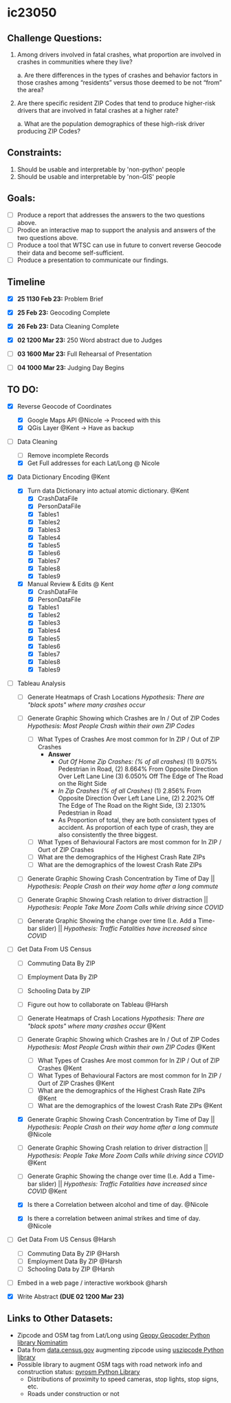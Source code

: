 # ic23050


## Challenge Questions:

1.	Among drivers involved in fatal crashes, what proportion are involved in crashes in communities where they live?

	a. Are there differences in the types of crashes and behavior factors in those crashes among “residents” versus those deemed to be not “from” the area?

2.	Are there specific resident ZIP Codes that tend to produce higher-risk drivers that are involved in fatal crashes at a higher rate? 

	a. What are the population demographics of these high-risk driver producing ZIP Codes?


## Constraints:

1. Should be usable and interpretable by 'non-python' people
2. Should be usable and interpretable by 'non-GIS' people


## Goals:

- [ ] Produce a report that addresses the answers to the two questions above. 
- [ ] Prodice an interactive map to support the analysis and answers of the two questions above. 
- [ ] Produce a tool that WTSC can use in future to convert reverse Geocode their data and become self-sufficient. 
- [ ] Produce a presentation to communicate our findings. 

## Timeline

- [X] **25 1130 Feb 23:** Problem Brief
- [X] **25 Feb 23:** Geocoding Complete
- [X] **26 Feb 23:** Data Cleaning Complete

- [X] **02 1200 Mar 23:** 250 Word abstract due to Judges
- [ ] **03 1600 Mar 23:** Full Rehearsal of Presentation 
- [ ] **04 1000 Mar 23:** Judging Day Begins
 
## TO DO: 

- [X] Reverse Geocode of Coordinates
	- [X] Google Maps API @Nicole -> Proceed with this
	- [X] QGis Layer @Kent -> Have as backup

- [ ] Data Cleaning
	- [ ] Remove incomplete Records 
	- [X] Get Full addresses for each Lat/Long @ Nicole

- [X] Data Dictionary Encoding @Kent
	- [X] Turn data Dictionary into actual atomic dictionary. @Kent 
		- [X] CrashDataFile
		- [X] PersonDataFile
		- [X] Tables1
		- [X] Tables2
		- [X] Tables3
		- [X] Tables4
		- [X] Tables5
		- [X] Tables6
		- [X] Tables7
		- [X] Tables8
		- [X] Tables9
	- [X] Manual Review & Edits @ Kent 
		- [X] CrashDataFile
		- [X] PersonDataFile
		- [X] Tables1
		- [X] Tables2
		- [X] Tables3
		- [X] Tables4
		- [X] Tables5
		- [X] Tables6
		- [X] Tables7
		- [X] Tables8
		- [X] Tables9

- [ ] Tableau Analysis
	- [ ] Generate Heatmaps of Crash Locations *Hypothesis: There are "black spots" where many crashes occur* 
	- [ ] Generate Graphic Showing which Crashes are In / Out of ZIP Codes *Hypothesis: Most People Crash within their own ZIP Codes*
		- [ ] What Types of Crashes Are most common for In ZIP / Out of ZIP Crashes
			- **Answer**
				- *Out Of Home Zip Crashes: (% of all crashes)* (1) 9.075% Pedestrian in Road, (2) 8.664% From Opposite Direction Over Left Lane Line (3) 6.050% Off The Edge of The Road on the Right Side
				- *In Zip Crashes (% of all Crashes)* (1) 2.856% From Opposite Direction Over Left Lane Line, (2) 2.202% Off The Edge of The Road on the Right Side, (3) 2.130% Pedestrian in Road
				- As Proportion of total, they are both consistent types of accident. As proportion of each type of crash, they are also consistently the three biggest. 
		- [ ] What Types of Behavioural Factors are most common for In ZIP / Ourt of ZIP Crashes
		- [ ] What are the demographics of the Highest Crash Rate ZIPs
		- [ ] What are the demographics of the lowest Crash Rate ZIPs
	- [ ] Generate Graphic Showing Crash Concentration by Time of Day || *Hypothesis: People Crash on their way home after a long commute*
	- [ ] Generate Graphic Showing Crash relation to driver distraction || *Hypothesis: People Take More Zoom Calls while driving since COVID*
	- [ ] Generate Graphic Showing the change over time (I.e. Add a Time-bar slider) || *Hypothesis: Traffic Fatalities have increased since COVID*


- [ ] Get Data From US Census
	- [ ] Commuting Data By ZIP
	- [ ] Employment Data By ZIP
	- [ ] Schooling Data by ZIP
	- [ ] Figure out how to collaborate on Tableau @Harsh
	- [ ] Generate Heatmaps of Crash Locations *Hypothesis: There are "black spots" where many crashes occur* @Kent
	- [ ] Generate Graphic Showing which Crashes are In / Out of ZIP Codes *Hypothesis: Most People Crash within their own ZIP Codes* @Kent
		- [ ] What Types of Crashes Are most common for In ZIP / Out of ZIP Crashes @Kent
		- [ ] What Types of Behavioural Factors are most common for In ZIP / Ourt of ZIP Crashes @Kent
		- [ ] What are the demographics of the Highest Crash Rate ZIPs @Kent
		- [ ] What are the demographics of the lowest Crash Rate ZIPs @Kent
	- [X] Generate Graphic Showing Crash Concentration by Time of Day || *Hypothesis: People Crash on their way home after a long commute* @Nicole
	- [ ] Generate Graphic Showing Crash relation to driver distraction || *Hypothesis: People Take More Zoom Calls while driving since COVID* @Kent
	- [ ] Generate Graphic Showing the change over time (I.e. Add a Time-bar slider) || *Hypothesis: Traffic Fatalities have increased since COVID* @Kent
	- [X] Is there a Correlation between alcohol and time of day. @Nicole
	- [X] Is there a correlation between animal strikes and time of day. @Nicole


- [ ] Get Data From US Census @Harsh
	- [ ] Commuting Data By ZIP @Harsh
	- [ ] Employment Data By ZIP @Harsh
	- [ ] Schooling Data by ZIP @Harsh

- [ ] Embed in a web page / interactive workbook @harsh

- [X] Write Abstract **(DUE 02 1200 Mar 23)**


## Links to Other Datasets:
- Zipcode and OSM tag from Lat/Long using [Geopy Geocoder Python library Nominatim](https://nominatim.org/)
- Data from [data.census.gov](data.census.gov) augmenting zipcode using [uszipcode Python library](https://www.pythonpool.com/uszipcode-python/)
- Possible library to augment OSM tags with road network info and construction status: [pyrosm Python Library](https://docs.osmcode.org/pyosmium/latest/)
	- Distributions of proximity to speed cameras, stop lights, stop signs, etc.
	- Roads under construction or not



